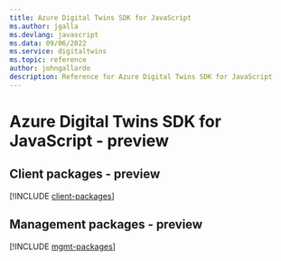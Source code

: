 ```yaml
---
title: Azure Digital Twins SDK for JavaScript
ms.author: jgalla
ms.devlang: javascript
ms.data: 09/06/2022
ms.service: digitaltwins
ms.topic: reference
author: johngallardo
description: Reference for Azure Digital Twins SDK for JavaScript
---
```

# Azure Digital Twins SDK for JavaScript - preview

## Client packages - preview
[!INCLUDE [client-packages](digital-twins-client-index.md)]
## Management packages - preview
[!INCLUDE [mgmt-packages](digital-twins-mgmt-index.md)]